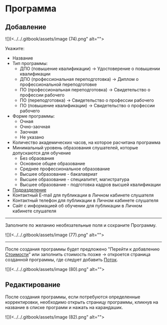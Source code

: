 # Программа

## Добавление

![](<../../.gitbook/assets/image (74).png" alt=""><figcaption></figcaption></figure>

Укажите:

* Название
* Тип программы:
  * ДПО (повышение квалификации) -> Удостоверение о повышении квалификации
  * ДПО (профессиональная переподготовка) -> Диплом о профессиональной переподготовке
  * ПО (профессиональная переподготовка) -> Свидетельство о профессии рабочего
  * ПО (переподготовка) -> Свидетельство о профессии рабочего
  * ПО (повышение квалификации) -> Свидетельство о профессии рабочего
* Формe программы:
  * Очная
  * Очно-заочная
  * Заочная
  * Не указано
* Количество академических часов, на которое расчитана программа
* Минимальный уровень образования слушателей, которые допускаются для обучение&#x20;
  * Без обраования
  * Основное общее образование
  * Среднее профессиональное образование
  * Высшее образование - бакалавриат
  * Высшее образование - специалитет, магистратура
  * Высшее образование - подготовка кадров высшей квалификации
* [Подразделение](../../organizaciya/sozdanie-organizacii.md#podrazdelenie)
* Контактный E-mail для публикации в Личном кабинете слушателя
* Контактный телефон для публикации в Личном кабинете слушателя
* Сайт с информацией об обучении для публикации в Личном кабинете слушателя

***

Заполните по желанию необязательные поля и сохраните Программу.&#x20;

![](<../../.gitbook/assets/image (77).png" alt=""><figcaption></figcaption></figure>

***

После создания программы будет предложено  "Перейти к добавлению [Стоимости](stoimost-programmy.md)" или заполнить стоимость позже ->  откроется страница созданной программы, где следует добавить [Поток](potok/).

![](<../../.gitbook/assets/image (80).png" alt=""><figcaption></figcaption></figure>

## Редактирование &#x20;

После создания программы, если потребуются определенные корректировки, необходимо открыть страницу программы, кликнув на название в списке программ и нажать на карандашик.

![](<../../.gitbook/assets/image (82).png" alt=""><figcaption></figcaption></figure>
